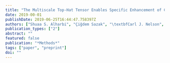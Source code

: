 ```yaml
---
title: "The Multiscale Top-Hat Tensor Enables Specific Enhancement of Curvilinear Structures in 2D and 3D Images"
date: 2019-00-01
publishDate: 2019-06-25T16:44:47.758397Z
authors: ["Shuaa S. Alharbi", "Çiğdem Sazak", "\textbfCarl J. Nelson", "Haifa Al-hasson", "Boguslaw Obara"]
publication_types: ["2"]
abstract: ""
featured: false
publication: "*Methods*"
tags: ["paper", "preprint"]
doi: ""
---
```


